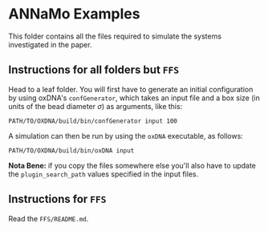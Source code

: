 # ANNaMo Examples

This folder contains all the files required to simulate the systems investigated in the paper.

## Instructions for all folders but `FFS`

Head to a leaf folder. You will first have to generate an initial configuration by using oxDNA's `confGenerator`, which takes an input file and a box size (in units of the bead diameter $\sigma$) as arguments, like this:

```
PATH/TO/OXDNA/build/bin/confGenerator input 100
```

A simulation can then be run by using the `oxDNA` executable, as follows:

```
PATH/TO/OXDNA/build/bin/oxDNA input
```

**Nota Bene:** if you copy the files somewhere else you'll also have to update the `plugin_search_path` values specified in the input files.

## Instructions for `FFS`

Read the `FFS/README.md`.